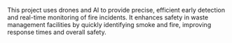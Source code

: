 
This project uses drones and AI to provide precise, efficient early detection and real-time monitoring of fire incidents. It enhances safety in waste management facilities by quickly identifying smoke and fire, improving response times and overall safety.
